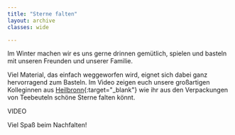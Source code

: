 ```yaml
---
title: "Sterne falten"
layout: archive
classes: wide

---
```


Im Winter machen wir es uns gerne drinnen gemütlich, spielen und basteln mit unseren Freunden und unserer Familie. 

Viel Material, das einfach weggeworfen wird, eignet sich dabei ganz hervorragend zum Basteln. Im Video zeigen euch unsere großartigen Kolleginnen aus [Heilbronn](https://instagram.com/museenheilbronn?utm_medium=copy_link){:target="_blank"} wie ihr aus den Verpackungen von Teebeuteln schöne Sterne falten könnt. 

VIDEO

Viel Spaß beim Nachfalten!
